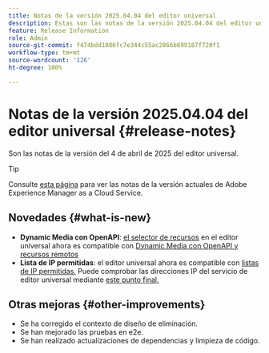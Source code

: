 ```yaml
---
title: Notas de la versión 2025.04.04 del editor universal
description: Estas son las notas de la versión 2025.04.04 del editor universal.
feature: Release Information
role: Admin
source-git-commit: f474bdd1086fc7e344c55ac2866b699187f720f1
workflow-type: tm+mt
source-wordcount: '126'
ht-degree: 100%

---
```



# Notas de la versión 2025.04.04 del editor universal {#release-notes}

Son las notas de la versión del 4 de abril de 2025 del editor universal.

>[!TIP]
>
>Consulte [esta página](/help/release-notes/release-notes-cloud/release-notes-current.md) para ver las notas de la versión actuales de Adobe Experience Manager as a Cloud Service.

## Novedades {#what-is-new}

* **Dynamic Media con OpenAPI**: [el selector de recursos](/help/assets/overview-asset-selector.md#repository-switcher) en el editor universal ahora es compatible con [Dynamic Media con OpenAPI y recursos remotos](/help/assets/integrate-remote-approved-assets-with-sites.md)
* **Lista de IP permitidas**: el editor universal ahora es compatible con [listas de IP permitidas.](/help/implementing/cloud-manager/ip-allow-lists/introduction.md#universal-editor) Puede comprobar las direcciones IP del servicio de editor universal mediante [este punto final.](http://universal-editor-service.adobe.io/ip-ranges)

## Otras mejoras {#other-improvements}

* Se ha corregido el contexto de diseño de eliminación.
* Se han mejorado las pruebas en e2e.
* Se han realizado actualizaciones de dependencias y limpieza de código.
